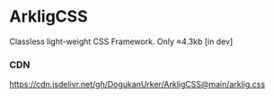 # ArkligCSS

Classless light-weight CSS Framework. Only ≈4.3kb
[in dev]

### CDN

https://cdn.jsdelivr.net/gh/DogukanUrker/ArkligCSS@main/arklig.css
